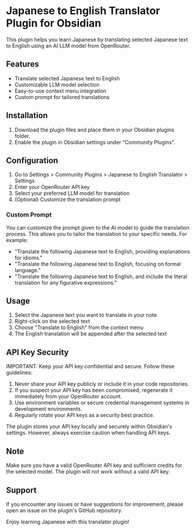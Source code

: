 # Japanese to English Translator Plugin for Obsidian

This plugin helps you learn Japanese by translating selected Japanese text to English using an AI LLM model from OpenRouter.

## Features

- Translate selected Japanese text to English
- Customizable LLM model selection
- Easy-to-use context menu integration
- Custom prompt for tailored translations

## Installation

1. Download the plugin files and place them in your Obsidian plugins folder.
2. Enable the plugin in Obsidian settings under "Community Plugins".

## Configuration

1. Go to Settings > Community Plugins > Japanese to English Translator > Settings
2. Enter your OpenRouter API key
3. Select your preferred LLM model for translation
4. (Optional) Customize the translation prompt

### Custom Prompt

You can customize the prompt given to the AI model to guide the translation process. This allows you to tailor the translation to your specific needs. For example:

- "Translate the following Japanese text to English, providing explanations for idioms."
- "Translate the following Japanese text to English, focusing on formal language."
- "Translate the following Japanese text to English, and include the literal translation for any figurative expressions."

## Usage

1. Select the Japanese text you want to translate in your note
2. Right-click on the selected text
3. Choose "Translate to English" from the context menu
4. The English translation will be appended after the selected text

## API Key Security

IMPORTANT: Keep your API key confidential and secure. Follow these guidelines:

1. Never share your API key publicly or include it in your code repositories.
2. If you suspect your API key has been compromised, regenerate it immediately from your OpenRouter account.
3. Use environment variables or secure credential management systems in development environments.
4. Regularly rotate your API keys as a security best practice.

The plugin stores your API key locally and securely within Obsidian's settings. However, always exercise caution when handling API keys.

## Note

Make sure you have a valid OpenRouter API key and sufficient credits for the selected model. The plugin will not work without a valid API key.

## Support

If you encounter any issues or have suggestions for improvement, please open an issue on the plugin's GitHub repository.

Enjoy learning Japanese with this translator plugin!